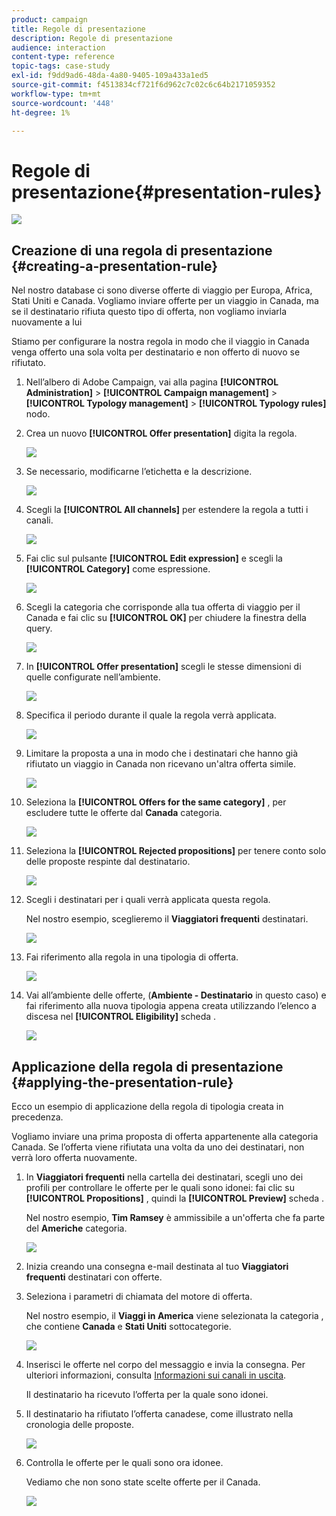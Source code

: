 ```yaml
---
product: campaign
title: Regole di presentazione
description: Regole di presentazione
audience: interaction
content-type: reference
topic-tags: case-study
exl-id: f9dd9ad6-48da-4a80-9405-109a433a1ed5
source-git-commit: f4513834cf721f6d962c7c02c6c64b2171059352
workflow-type: tm+mt
source-wordcount: '448'
ht-degree: 1%

---
```


# Regole di presentazione{#presentation-rules}

![](../../assets/v7-only.svg)

## Creazione di una regola di presentazione {#creating-a-presentation-rule}

Nel nostro database ci sono diverse offerte di viaggio per Europa, Africa, Stati Uniti e Canada. Vogliamo inviare offerte per un viaggio in Canada, ma se il destinatario rifiuta questo tipo di offerta, non vogliamo inviarla nuovamente a lui

Stiamo per configurare la nostra regola in modo che il viaggio in Canada venga offerto una sola volta per destinatario e non offerto di nuovo se rifiutato.

1. Nell’albero di Adobe Campaign, vai alla pagina **[!UICONTROL Administration]** > **[!UICONTROL Campaign management]** > **[!UICONTROL Typology management]** > **[!UICONTROL Typology rules]** nodo.
1. Crea un nuovo **[!UICONTROL Offer presentation]** digita la regola.

   ![](assets/offer_typology_example_001.png)

1. Se necessario, modificarne l’etichetta e la descrizione.

   ![](assets/offer_typology_example_002.png)

1. Scegli la **[!UICONTROL All channels]** per estendere la regola a tutti i canali.

   ![](assets/offer_typology_example_003.png)

1. Fai clic sul pulsante **[!UICONTROL Edit expression]** e scegli la **[!UICONTROL Category]** come espressione.

   ![](assets/offer_typology_example_004.png)

1. Scegli la categoria che corrisponde alla tua offerta di viaggio per il Canada e fai clic su **[!UICONTROL OK]** per chiudere la finestra della query.

   ![](assets/offer_typology_example_005.png)

1. In **[!UICONTROL Offer presentation]** scegli le stesse dimensioni di quelle configurate nell’ambiente.

   ![](assets/offer_typology_example_006.png)

1. Specifica il periodo durante il quale la regola verrà applicata.

   ![](assets/offer_typology_example_007.png)

1. Limitare la proposta a una in modo che i destinatari che hanno già rifiutato un viaggio in Canada non ricevano un&#39;altra offerta simile.

   ![](assets/offer_typology_example_008.png)

1. Seleziona la **[!UICONTROL Offers for the same category]** , per escludere tutte le offerte dal **Canada** categoria.

   ![](assets/offer_typology_example_020.png)

1. Seleziona la **[!UICONTROL Rejected propositions]** per tenere conto solo delle proposte respinte dal destinatario.

   ![](assets/offer_typology_example_021.png)

1. Scegli i destinatari per i quali verrà applicata questa regola.

   Nel nostro esempio, sceglieremo il **Viaggiatori frequenti** destinatari.

   ![](assets/offer_typology_example_009.png)

1. Fai riferimento alla regola in una tipologia di offerta.

   ![](assets/offer_typology_example_013.png)

1. Vai all’ambiente delle offerte, (**Ambiente - Destinatario** in questo caso) e fai riferimento alla nuova tipologia appena creata utilizzando l’elenco a discesa nel **[!UICONTROL Eligibility]** scheda .

   ![](assets/offer_typology_example_014.png)

## Applicazione della regola di presentazione {#applying-the-presentation-rule}

Ecco un esempio di applicazione della regola di tipologia creata in precedenza.

Vogliamo inviare una prima proposta di offerta appartenente alla categoria Canada. Se l’offerta viene rifiutata una volta da uno dei destinatari, non verrà loro offerta nuovamente.

1. In **Viaggiatori frequenti** nella cartella dei destinatari, scegli uno dei profili per controllare le offerte per le quali sono idonei: fai clic su **[!UICONTROL Propositions]** , quindi la **[!UICONTROL Preview]** scheda .

   Nel nostro esempio, **Tim Ramsey** è ammissibile a un&#39;offerta che fa parte del **Americhe** categoria.

   ![](assets/offer_typology_example_015.png)

1. Inizia creando una consegna e-mail destinata al tuo **Viaggiatori frequenti** destinatari con offerte.
1. Seleziona i parametri di chiamata del motore di offerta.

   Nel nostro esempio, il **Viaggi in America** viene selezionata la categoria , che contiene **Canada** e **Stati Uniti** sottocategorie.

   ![](assets/offer_typology_example_016.png)

1. Inserisci le offerte nel corpo del messaggio e invia la consegna. Per ulteriori informazioni, consulta [Informazioni sui canali in uscita](../../interaction/using/about-outbound-channels.md).

   Il destinatario ha ricevuto l’offerta per la quale sono idonei.

1. Il destinatario ha rifiutato l’offerta canadese, come illustrato nella cronologia delle proposte.

   ![](assets/offer_typology_example_018.png)

1. Controlla le offerte per le quali sono ora idonee.

   Vediamo che non sono state scelte offerte per il Canada.

   ![](assets/offer_typology_example_019.png)
